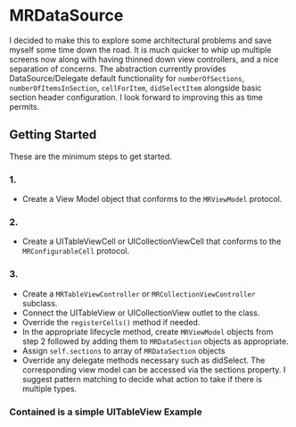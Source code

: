 # MRDataSource
I decided to make this to explore some architectural problems and save myself some time down the road. 
It is much quicker to whip up multiple screens now along with having thinned down view controllers, and a nice separation of concerns. 
The abstraction currently provides DataSource/Delegate default functionality for `numberOfSections`, `numberOfItemsInSection`, `cellForItem`, `didSelectItem` alongside basic section header configuration. 
I look forward to improving this as time permits. 

## Getting Started
These are the minimum steps to get started.

### 1.
* Create a View Model object that conforms to the `MRViewModel` protocol.

### 2.
* Create a UITableViewCell or UICollectionViewCell that conforms to the `MRConfigurableCell` protocol. 

### 3.
* Create a `MRTableViewController` or `MRCollectionViewController` subclass.
* Connect the UITableView or UICollectionView outlet to the class.
* Override the `registerCells()` method if needed.
* In the appropriate lifecycle method, create `MRViewModel` objects from step 2 followed by adding them to `MRDataSection` objects as appropriate. 
* Assign `self.sections` to array of `MRDataSection` objects
* Override any delegate methods necessary such as didSelect. The corresponding view model can be accessed via the sections property. I suggest pattern matching to decide what action to take if there is multiple types.

### Contained is a simple UITableView Example


